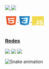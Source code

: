 <div>
  <a href="https://github.com/jeferson-slima">
  <img height="180em" src="https://github-readme-stats.vercel.app/api?username=jeferson-slima&show_icons=true&theme=dracula"/>
  <img height="180em" src="https://github-readme-stats.vercel.app/api/top-langs/?username=jeferson-slima&layout=compact&langs_count=6&theme=dracula"/>
</div>
<div style="display: inline_block"><br>
  
  <img align="center" alt="HTML" height="30" width="40" src="https://raw.githubusercontent.com/devicons/devicon/master/icons/html5/html5-original.svg">
  <img align="center" alt="CSS" height="30" width="40" src="https://raw.githubusercontent.com/devicons/devicon/master/icons/css3/css3-original.svg">
  <img align="center" alt="Js" height="30" width="40" src="https://raw.githubusercontent.com/devicons/devicon/master/icons/javascript/javascript-plain.svg">
</div>
 
 <br>
 
  ### Redes
 
<div> 
 
  <a href="https://www.linkedin.com/in/jeferson-slima/" target="_blank"><img src="https://img.shields.io/badge/-LinkedIn-%230077B5?style=for-the-badge&logo=linkedin&logoColor=white" target="_blank"></a> 
  <a href = "mailto:jeferson.souza01512@gmail.com"><img src="https://img.shields.io/badge/-Gmail-%23333?style=for-the-badge&logo=gmail&logoColor=white" target="_blank"></a>
  <a href="https://www.instagram.com/jhef_slima/" target="_blank"><img src="https://img.shields.io/badge/-Instagram-%23E4405F?style=for-the-badge&logo=instagram&logoColor=white" target="_blank"></a>
 
 ![Snake animation](https://github.com/devemdobro/devemdobro/blob/output/github-contribution-grid-snake.svg)

</div>
